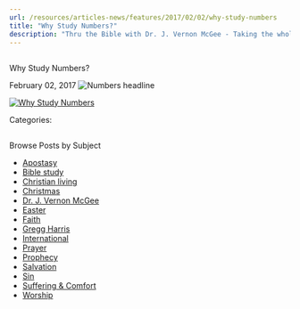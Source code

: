 ```yaml
---
url: /resources/articles-news/features/2017/02/02/why-study-numbers
title: "Why Study Numbers?"
description: "Thru the Bible with Dr. J. Vernon McGee - Taking the whole Word to the whole world"
---
```







## 
 Why Study Numbers?


February 02, 2017
![Numbers headline](https://ttb.org/images/default-source/Why-Study/numbers-headline.jpg?sfvrsn=ddc21c16_2 "Numbers headline")




[![Why Study Numbers](/images/default-source/Why-Study/why-study-numbers.jpg?sfvrsn=c2c21c16_2&MaxWidth=400&MaxHeight=&ScaleUp=false&Quality=High&Method=ResizeFitToAreaArguments&Signature=6E01D0194EB7B6DB4F93564AABE3D86C30BF0EB0 "Why Study Numbers")](/images/default-source/Why-Study/why-study-numbers.jpg?sfvrsn=c2c21c16_2)

Categories: 









## 
 Browse Posts by Subject


* [Apostasy](/resources/articles-news/-in-tags/tags/Apostasy)
* [Bible study](/resources/articles-news/-in-tags/tags/Bible-study)
* [Christian living](/resources/articles-news/-in-tags/tags/Christian-living)
* [Christmas](/resources/articles-news/-in-tags/tags/Christmas)
* [Dr. J. Vernon McGee](/resources/articles-news/-in-tags/tags/Dr-J-Vernon-McGee)
* [Easter](/resources/articles-news/-in-tags/tags/easter)
* [Faith](/resources/articles-news/-in-tags/tags/Faith)
* [Gregg Harris](/resources/articles-news/-in-tags/tags/Gregg-Harris)
* [International](/resources/articles-news/-in-tags/tags/International)
* [Prayer](/resources/articles-news/-in-tags/tags/prayer)
* [Prophecy](/resources/articles-news/-in-tags/tags/Prophecy)
* [Salvation](/resources/articles-news/-in-tags/tags/Salvation)
* [Sin](/resources/articles-news/-in-tags/tags/sin)
* [Suffering & Comfort](/resources/articles-news/-in-tags/tags/Suffering-Comfort)
* [Worship](/resources/articles-news/-in-tags/tags/worship)






